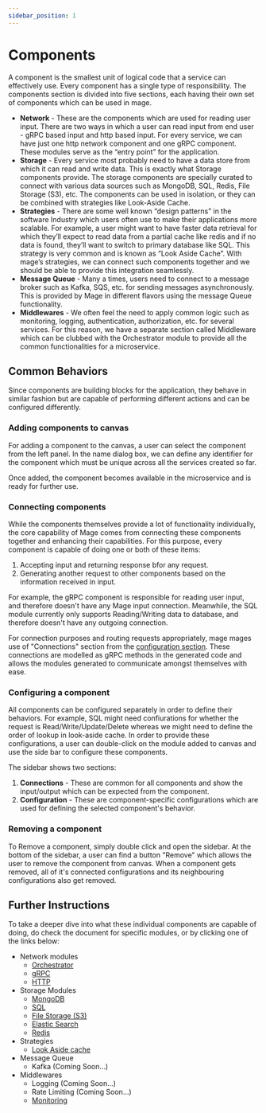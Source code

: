 ```yaml
---
sidebar_position: 1
---
```


# Components
A component is the smallest unit of logical code that a service can effectively use. Every component has a single type of responsibility. The components section is divided into five sections, each having their own set of components which can be used in mage.
- **Network** - These are the components which are used for reading user input. There are two ways in which a user can read input from end user - gRPC based input and http based input. For every service, we can have just one http network component and one gRPC component. These modules serve as the “entry point” for the application.
- **Storage** - Every service most probably need to have a data store from which it can read and write data. This is exactly what Storage components provide. The storage components are specially curated to connect with various data sources such as MongoDB, SQL, Redis, File Storage (S3), etc. The components can be used in isolation, or they can be combined with strategies like Look-Aside Cache.
- **Strategies** - There are some well known “design patterns” in the software Industry which users often use to make their applications more scalable. For example, a user might want to have faster data retrieval for which they’ll expect to read data from a partial cache like redis and if no data is found, they’ll want to switch to primary database like SQL. This strategy is very common and is known as “Look Aside Cache”. With mage’s strategies, we can connect such components together and we should be able to provide this integration seamlessly.
- **Message Queue** - Many a times, users need to connect to a message broker such as Kafka, SQS, etc. for sending messages asynchronously. This is provided by Mage in different flavors using the message Queue functionality.
- **Middlewares** - We often feel the need to apply common logic such as monitoring, logging, authentication, authorization, etc. for several services. For this reason, we have a separate section called Middleware which can be clubbed with the Orchestrator module to provide all the common functionalities for a microservice.

## Common Behaviors
Since components are building blocks for the application, they behave in similar fashion but are capable of performing different actions and can be configured differently.

### Adding components to canvas
For adding a component to the canvas, a user can select the component from the left panel. In the name dialog box, we can define any identifier for the component which must be unique across all the services created so far.

Once added, the component becomes available in the microservice and is ready for further use.

### Connecting components
While the components themselves provide a lot of functionality individually, the core capability of Mage comes from connecting these components together and enhancing their capabilities.
For this purpose, every component is capable of doing one or both of these items:
1. Accepting input and returning response bfor any request.
2. Generating another request to other components based on the information received in input.

For example, the gRPC component is responsible for reading user input, and therefore doesn't have any Mage input connection. Meanwhile, the SQL module currently only supports Reading/Writing data to database, and therefore doesn't have any outgoing connection.

For connection purposes and routing requests appropriately, mage mages use of "Connections" section from the [configuration section](#configuring-a-component). These connections are modelled as gRPC methods in the generated code and allows the modules generated to communicate amongst themselves with ease.
### Configuring a component
All components can be configured separately in order to define their behaviors. For example, SQL might need confiurations for whether the request is Read/Write/Update/Delete whereas we might need to define the order of lookup in look-aside cache. In order to provide these configurations, a user can double-click on the module added to canvas and use the side bar to configure these components.

The sidebar shows two sections:
1. **Connections** - These are common for all components and show the input/output which can be expected from the component.
2. **Configuration** - These are component-specific configurations which are used for defining the selected component's behavior.
### Removing a component
To Remove a component, simply double click and open the sidebar. At the bottom of the sidebar, a user can find a button "Remove" which allows the user to remove the component from canvas.
When a component gets removed, all of it's connected configurations and its neighbouring configurations also get removed.
## Further Instructions
To take a deeper dive into what these individual components are capable of doing, do check the document for specific modules, or by clicking one of the links below:
- Network modules
    - [Orchestrator](./Orchestrator)
    - [gRPC](./gRPC%20Connector)
    - [HTTP](./HTTP%20Connector)
- Storage Modules
    - [MongoDB](./MongoDB)
    - [SQL](./SQL)
    - [File Storage (S3)](./File%20Storage)
    - [Elastic Search](./Elastic%20Search)
    - [Redis](./Redis)
- Strategies
    - [Look Aside cache](./Look%20Aside%20Cache)
- Message Queue
    - Kafka (Coming Soon...)
- Middlewares
    - Logging (Coming Soon...)
    - Rate Limiting (Coming Soon...)
    - [Monitoring](./Monitoring)
